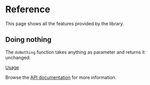 # Reference

This page shows all the features provided by the library.

## Doing nothing

The `doNothing` function takes anything as parameter and returns it unchanged:

[Usage](ch.epfl.scala.Usage$)

Browse the [API documentation](ch.epfl.scala.Example$) for more information.
